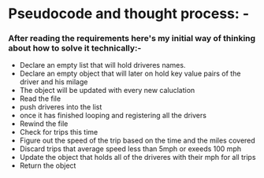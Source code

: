 # Pseudocode and thought process: -

### After reading the requirements here's my initial way of thinking about how to solve it technically:-
- Declare an empty list that will hold driveres names.
- Declare an empty object that will later on hold key value pairs of the driver and his milage
- The object will be updated with every new caluclation
- Read the file
- push driveres into the list
- once it has finished looping and registering all the drivers
- Rewind the  file
- Check for trips this time
- Figure out the speed of the trip based on the time and the miles covered
- Discard trips that average speed less than 5mph or exeeds 100 mph
- Update the object that holds all of the driveres with their mph for all trips
- Return the object